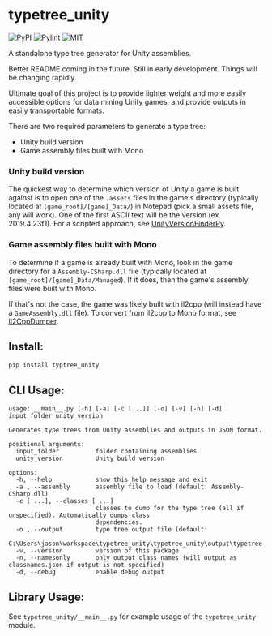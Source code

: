 # typetree_unity
[![PyPI](https://img.shields.io/pypi/v/typetree-unity)](https://pypi.org/project/typetree-unity/)
[![Pylint](https://github.com/jrobinson3k1/typetree_unity/actions/workflows/pylint.yml/badge.svg)](https://github.com/jrobinson3k1/typetree_unity/actions/workflows/pylint.yml)
[![MIT](https://img.shields.io/pypi/l/UnityPy.svg)](https://github.com/jrobinson3k1/typetree_unity/blob/master/LICENSE)

A standalone type tree generator for Unity assemblies.

Better README coming in the future. Still in early development. Things will be changing rapidly.

Ultimate goal of this project is to provide lighter weight and more easily accessible options for data mining Unity games, and provide outputs in easily transportable formats.

There are two required parameters to generate a type tree:
- Unity build version
- Game assembly files built with Mono

### Unity build version
The quickest way to determine which version of Unity a game is built against is to open one of the `.assets` files in the game's directory (typically located at `[game_root]/[game]_Data/`) in Notepad (pick a small assets file, any will work). One of the first ASCII text will be the version (ex. 2019.4.23f1). For a scripted approach, see [UnityVersionFinderPy](https://github.com/jrobinson3k1/UnityVersionFinderPy).

### Game assembly files built with Mono
To determine if a game is already built with Mono, look in the game directory for a `Assembly-CSharp.dll` file (typically located at `[game_root]/[game]_Data/Managed`). If it does, then the game's assembly files were built with Mono.

If that's not the case, the game was likely built with il2cpp (will instead have a `GameAssembly.dll` file). To convert from il2cpp to Mono format, see [Il2CppDumper](https://github.com/Perfare/Il2CppDumper).

## Install:
`pip install typtree_unity`

## CLI Usage:
```
usage: __main__.py [-h] [-a] [-c [...]] [-o] [-v] [-n] [-d] input_folder unity_version

Generates type trees from Unity assemblies and outputs in JSON format.

positional arguments:
  input_folder          folder containing assemblies
  unity_version         Unity build version

options:
  -h, --help            show this help message and exit
  -a , --assembly       assembly file to load (default: Assembly-CSharp.dll)
  -c [ ...], --classes [ ...]
                        classes to dump for the type tree (all if unspecified). Automatically dumps class
                        dependencies.
  -o , --output         type tree output file (default:
                        C:\Users\jason\workspace\typetree_unity\typetree_unity\output\typetree.json).
  -v, --version         version of this package
  -n, --namesonly       only output class names (will output as classnames.json if output is not specified)
  -d, --debug           enable debug output
```

## Library Usage:
See `typetree_unity/__main__.py` for example usage of the `typetree_unity` module.
